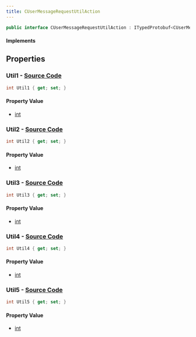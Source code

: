 ```yaml
---
title: CUserMessageRequestUtilAction
---
```


```csharp
public interface CUserMessageRequestUtilAction : ITypedProtobuf<CUserMessageRequestUtilAction>, INativeHandle, INetMessage<CUserMessageRequestUtilAction>, IDisposable
```

#### Implements

## Properties

### **Util1** - [Source Code](https://github.com/swiftly-solution/swiftlys2/blob/main/managed/src/SwiftlyS2.Generated/Protobufs/Interfaces/CUserMessageRequestUtilAction.cs#L18)

```csharp
int Util1 { get; set; }
```

#### Property Value

- [int](https://learn.microsoft.com/dotnet/api/system.int32)

### **Util2** - [Source Code](https://github.com/swiftly-solution/swiftlys2/blob/main/managed/src/SwiftlyS2.Generated/Protobufs/Interfaces/CUserMessageRequestUtilAction.cs#L21)

```csharp
int Util2 { get; set; }
```

#### Property Value

- [int](https://learn.microsoft.com/dotnet/api/system.int32)

### **Util3** - [Source Code](https://github.com/swiftly-solution/swiftlys2/blob/main/managed/src/SwiftlyS2.Generated/Protobufs/Interfaces/CUserMessageRequestUtilAction.cs#L24)

```csharp
int Util3 { get; set; }
```

#### Property Value

- [int](https://learn.microsoft.com/dotnet/api/system.int32)

### **Util4** - [Source Code](https://github.com/swiftly-solution/swiftlys2/blob/main/managed/src/SwiftlyS2.Generated/Protobufs/Interfaces/CUserMessageRequestUtilAction.cs#L27)

```csharp
int Util4 { get; set; }
```

#### Property Value

- [int](https://learn.microsoft.com/dotnet/api/system.int32)

### **Util5** - [Source Code](https://github.com/swiftly-solution/swiftlys2/blob/main/managed/src/SwiftlyS2.Generated/Protobufs/Interfaces/CUserMessageRequestUtilAction.cs#L30)

```csharp
int Util5 { get; set; }
```

#### Property Value

- [int](https://learn.microsoft.com/dotnet/api/system.int32)

